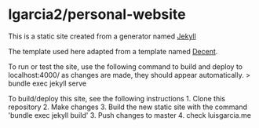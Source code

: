 # lgarcia2/personal-website

This is a static site created from a generator named [Jekyll](https://jekyllrb.com/docs/home/)

The template used here adapted from a template named [Decent](https://github.com/serenader2014/decent). 

To run or test the site, use the following command to build and deploy to localhost:4000/ as changes are made, they should appear automatically.
    > bundle exec jekyll serve

To build/deploy this site, see the following instructions
    1. Clone this repository
    2. Make changes
    3. Build the new static site with the command 'bundle exec jekyll build'
    3. Push changes to master
    4. check luisgarcia.me
